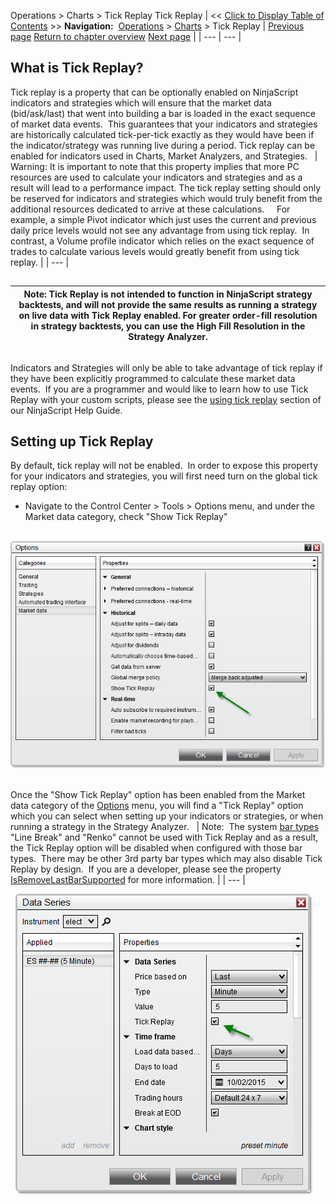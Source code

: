 ﻿
Operations > Charts > Tick Replay
Tick Replay
| << [Click to Display Table of Contents](tick_replay.md) >> **Navigation:**     [Operations](operations-1.md) > [Charts](charts-1.md) > Tick Replay | [Previous page](order_flow_market_depth_map-1.md) [Return to chapter overview](charts-1.md) [Next page](power_volume_indicators-1.md) |
| --- | --- |
## What is Tick Replay?
Tick replay is a property that can be optionally enabled on NinjaScript indicators and strategies which will ensure that the market data (bid/ask/last) that went into building a bar is loaded in the exact sequence of market data events.  This guarantees that your indicators and strategies are historically calculated tick-per-tick exactly as they would have been if the indicator/strategy was running live during a period. Tick replay can be enabled for indicators used in Charts, Market Analyzers, and Strategies.
 
| Warning: It is important to note that this property implies that more PC resources are used to calculate your indicators and strategies and as a result will lead to a performance impact. The tick replay setting should only be reserved for indicators and strategies which would truly benefit from the additional resources dedicated to arrive at these calculations.     For example, a simple Pivot indicator which just uses the current and previous daily price levels would not see any advantage from using tick replay.  In contrast, a Volume profile indicator which relies on the exact sequence of trades to calculate various levels would greatly benefit from using tick replay. |
| --- |

## 
| Note: Tick Replay is not intended to function in NinjaScript strategy backtests, and will not provide the same results as running a strategy on live data with Tick Replay enabled. For greater order-fill resolution in strategy backtests, you can use the High Fill Resolution in the Strategy Analyzer. |
| --- |

## 
Indicators and Strategies will only be able to take advantage of tick replay if they have been explicitly programmed to calculate these market data events.  If you are a programmer and would like to learn how to use Tick Replay with your custom scripts, please see the [using tick replay](developing_for__tick_replay-1.md) section of our NinjaScript Help Guide.
## 
## Setting up Tick Replay
By default, tick replay will not be enabled.  In order to expose this property for your indicators and strategies, you will first need turn on the global tick replay option:
 
- Navigate to the Control Center > Tools > Options menu, and under the Market data category, check "Show Tick Replay"

 
![Tick_Replay_1](tick_replay_1.png)
## 
Once the "Show Tick Replay" option has been enabled from the Market data category of the [Options](options-1.md) menu, you will find a "Tick Replay" option which you can select when setting up your indicators or strategies, or when running a strategy in the Strategy Analyzer.
 
| Note:  The system [bar types](bar_types-1.md) "Line Break" and "Renko" cannot be used with Tick Replay and as a result, the Tick Replay option will be disabled when configured with those bar types.  There may be other 3rd party bar types which may also disable Tick Replay by design.  If you are a developer, please see the property [IsRemoveLastBarSupported](isremovelastbarsupported-1.md) for more information. |
| --- |

 
![Tick_Replay_2](tick_replay_2.png)

